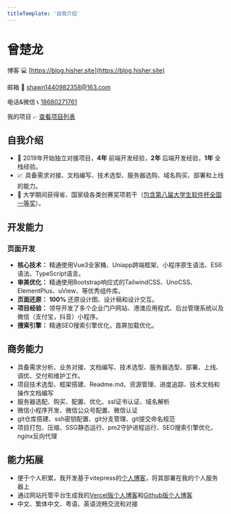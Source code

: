 ```yaml
---
titleTemplate: '自我介绍'
---
```

# 曾楚龙

博客 💻 [https://blog.hisher.site](https://blog.hisher.site)

邮箱 📧 [shawn1440982358@163.com](mailto:shawn1440982358@163.com)

电话&微信 📞 [18680271761](tel:+8618680271761)

我的项目 👉︎ [查看项目列表](/case/index.md)

<!-- ## 个人贡献
- [开源代码案例](https://github.com/ClungTsang?tab=repositories&q=&type=public&language=&sort=)  
- [文章分享](https://juejin.cn/post/7252976055094001720) -->

## 自我介绍
- 💪 2019年开始独立对接项目，**4年** 前端开发经验，**2年** 后端开发经验，**1年** 全栈经验。
- 📈 具备需求对接、文档编写、技术选型、服务器选购、域名购买、部署和上线的能力。
- 🥇 大学期间获得省、国家级各类创赛奖项若干（[包含第八届大学生软件杯全国一等奖](https://www.cnsoftbei.com/content-1-452-1.html)）。

## 开发能力

### 页面开发
- **核心技术：** 精通使用Vue3全家桶、Uniapp跨端框架、小程序原生语法、ES6语法、TypeScript语言。
- **审美优化：** 精通使用Bootstrap响应式的TailwindCSS、UnoCSS、ElementPlus、uView、等优秀组件库。
- **页面还原：** **100%** 还原设计图、设计稿和设计交互。
- **项目经验：** 领导开发了多个企业门户网站、港澳应用程式、后台管理系统以及微信（支付宝，抖音）小程序。
- **搜索引擎：** 精通SEO搜索引擎优化，首屏加载优化。

## 商务能力
- 具备需求分析、业务对接、文档编写、技术选型、服务器选型、部署、上线、调优、交付和维护工作。
- 项目技术选型、框架搭建、Readme.md、资源管理、进度追踪、技术文档和操作文档编写
- 服务器选配、购买、配置、优化、ssl证书认证、域名解析
- 微信小程序开发、微信公众号配置、微信认证
- git仓库搭建、ssh密钥配置、git分支管理、git提交命名规范
- 项目打包、压缩、SSG静态运行、pm2守护进程运行、SEO搜索引擎优化、nginx反向代理

## 能力拓展
- 便于个人积累，我开发基于vitepress的[个人博客](https://blog.hisher.site)，将其部署在我的个人服务器上
- 通过网站托管平台生成我的[Vercel版个人博客](https://clung-tsang-github-io.vercel.app/)和[Github版个人博客](https://clungtsang.github.io/)
- 中文、繁体中文、粤语、英语流畅交流和对接
